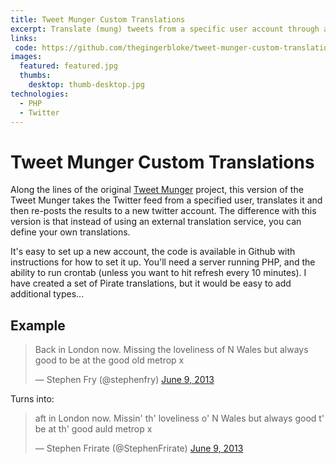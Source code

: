 ```yaml
---
title: Tweet Munger Custom Translations
excerpt: Translate (mung) tweets from a specific user account through a custom set of translations, then re-tweet from a new account.
links:
 code: https://github.com/thegingerbloke/tweet-munger-custom-translations/
images:
  featured: featured.jpg
  thumbs:
    desktop: thumb-desktop.jpg
technologies:
  - PHP
  - Twitter
---
```


# Tweet Munger Custom Translations

Along the lines of the original [Tweet Munger](../tweet-munger/) project, this version of the Tweet Munger takes the Twitter feed from a specified user, translates it and then re-posts the results to a new twitter account.  The difference with this version is that instead of using an external translation service, you can define your own translations.

It's easy to set up a new account, the code is available in Github with instructions for how to set it up.  You'll need a server running PHP, and the ability to run crontab (unless you want to hit refresh every 10 minutes).  I have created a set of Pirate translations, but it would be easy to add additional types...


## Example

<blockquote class="twitter-tweet" lang="en"><p>Back in London now. Missing the loveliness of N Wales but always good to be at the good old metrop x</p>&mdash; Stephen Fry (@stephenfry) <a href="https://twitter.com/stephenfry/status/343740307592060928">June 9, 2013</a></blockquote>
<script async src="//platform.twitter.com/widgets.js" charset="utf-8"></script>

Turns into:

<blockquote class="twitter-tweet" lang="en"><p>aft in London now. Missin&#39; th&#39; loveliness o&#39; N Wales but always good t&#39; be at th&#39; good auld metrop x</p>&mdash; Stephen Frirate (@StephenFrirate) <a href="https://twitter.com/StephenFrirate/status/343742037646004226">June 9, 2013</a></blockquote>
<script async src="//platform.twitter.com/widgets.js" charset="utf-8"></script>
